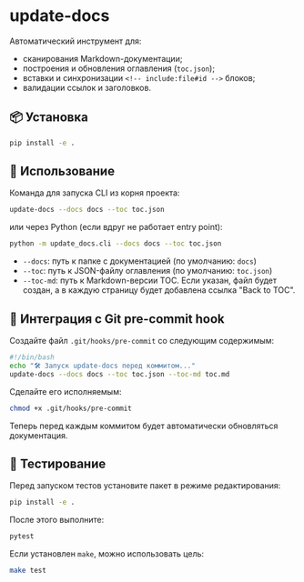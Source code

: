 # update-docs

Автоматический инструмент для:

- сканирования Markdown-документации;
- построения и обновления оглавления (`toc.json`);
- вставки и синхронизации `<!-- include:file#id -->` блоков;
- валидации ссылок и заголовков.

## 📦 Установка

```bash
pip install -e .
```

## 🚀 Использование

Команда для запуска CLI из корня проекта:
```bash
update-docs --docs docs --toc toc.json
```
или через Python (если вдруг не работает entry point):
```bash
python -m update_docs.cli --docs docs --toc toc.json
```

- `--docs`: путь к папке с документацией (по умолчанию: `docs`)
- `--toc`: путь к JSON-файлу оглавления (по умолчанию: `toc.json`)
- `--toc-md`: путь к Markdown-версии TOC. Если указан, файл будет создан, а в
  каждую страницу будет добавлена ссылка "Back to TOC".

## 🔁 Интеграция с Git pre-commit hook

Создайте файл `.git/hooks/pre-commit` со следующим содержимым:

```bash
#!/bin/bash
echo "🛠 Запуск update-docs перед коммитом..."
update-docs --docs docs --toc toc.json --toc-md toc.md
```

Сделайте его исполняемым:

```bash
chmod +x .git/hooks/pre-commit
```

Теперь перед каждым коммитом будет автоматически обновляться документация.
## 🧪 Тестирование

Перед запуском тестов установите пакет в режиме редактирования:

```bash
pip install -e .
```

После этого выполните:

```bash
pytest
```

Если установлен `make`, можно использовать цель:

```bash
make test
```

